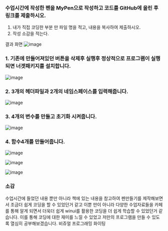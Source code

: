 ### 수업시간에 작성한 펜을 MyPen으로 작성하고 코드를 GitHub에 올린 후 링크를 제출하시오.

1. 내가 직접 코딩한 부분 만 파일 명을 적고, 내용을 복사하여 제출하시오.
2. 작성 소감을 적는다.

결과 화면
![image](https://github.com/qkrgudals1030/penwin/assets/50895124/e7067342-c697-41a9-af73-29efec26fd33)

### 1. 기존에 만들어져있던 버튼을 삭제후 실행후 정상적으로 프로그램이 실행되면 너겟패키지를 설치합니다.

![image](https://github.com/qkrgudals1030/penwin/assets/50895124/a1228e52-080f-4ba7-a657-36c2577a7251)

### 2. 3개의 헤더파일과 2개의 네임스페이스를 입력해줍니다.

![image](https://github.com/qkrgudals1030/penwin/assets/50895124/0b6b981e-5d72-4fc3-bf58-dae284d2c20b)

### 3. 4개의 변수를 만들고 초기화 시켜줍니다.

![image](https://github.com/qkrgudals1030/penwin/assets/50895124/bcd2f0ef-2db6-493c-8721-27cd6f2acaa3)

### 4. 함수4개를 만들어줍니다.

![image](https://github.com/qkrgudals1030/penwin/assets/50895124/dc424d42-db7f-4bb7-8f36-440b2b5e1a44)

![image](https://github.com/qkrgudals1030/penwin/assets/50895124/de55919e-7143-4ce6-bad5-13f74353b968)

![image](https://github.com/qkrgudals1030/penwin/assets/50895124/55901bd7-fdab-498a-97f8-e0e032da5298)


### 소감

수업시간에 들었던 내용 뿐만 아니라 책에 있는 내용을 참고하여 펜만들기를 제작해보면서 조금더 쉽게 코딩을 할 수 있었던거 같고 이뿐 만이 아니라 다양한 수업자료들을 카페를 통해 알게 되면서 더욱더 쉽게 winui를 활용한 코딩을 더 쉽게 학습할 수 있었던거 같습니다.  이를 통해 코딩에 대한 재미를 느낄 수 있었고 저만의 프로그램을 만들 수 있도록 열심히 공부해보겠습니다. 비쥬얼 프로그래밍 화이팅

